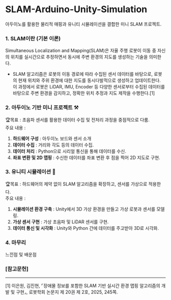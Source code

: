 # SLAM-Arduino-Unity-Simulation
아두이노를 활용한 물리적 매핑과 유니티 시뮬레이션을 결합한 미니 SLAM 프로젝트.

### 1. SLAM이란 (기본 이론)
Simultaneous Localization and Mapping(SLAM)은 자율 주행 로봇이 이동 중 자신의 위치를 실시간으로 추정하면서 동시에 주변 환경의 지도를 생성하는 기술을 의미한다.
- SLAM 알고리즘은 로봇의 이동 경로에 따라 수집된 센서 데이터를 바탕으로, 로봇의 현재 위치와 주위 환경에 대한 지도를 동시다발적으로 생성하고 업데이트한다. 이 과정에서 로봇은 LiDAR, IMU, Encoder 등 다양한 센서로부터 수집된 데이터를 바탕으로 주변 환경을 감지하고, 정확한 위치 추정과 지도 제작을 수행한다.[1]


### 2. 아두이노 기반 미니 프로젝트 ⚒️
🏆목표 : 초음파 센서를 활용한 데이터 수집 및 전처리 과정을 중점적으로 다룸.
<br>주요 내용 :
1. **하드웨어 구성** : 아두이노 보드와 센서 소개
2. **데이터 수집** : 거리와 각도 등의 데이터 수집.
3. **데이터 처리** : Python으로 시리얼 통신을 통해 데이터를 수신.
4. **좌표 변환 및 2D 맵핑** : 수신한 데이터를 좌표 변환 후 점을 찍어 2D 지도로 구현.


### 3. 유니티 시뮬레이션 🤖
🏆목표 : 하드웨어의 제약 없이 SLAM 알고리즘을 확장하고, 센서를 가상으로 적용한다.
<br>주요 내용 :
1. **시뮬레이션 환경 구축** : Unity에서 3D 가상 환경을 만들고 가상 로봇과 센서를 모델링.
2. **가상 센서 구현** : 가상 초음파 및 LiDAR 센서를 구현.
3. **데이터 통신 및 시각화** : Unity와 Python 간에 데이터를 주고받아 3D로 시각화.


### 4. 마무리
느낀점 및 배운점


### [참고문헌]
---
[1] 이은원, 김진현, ⌜장애물 정보를 포함한 SLAM 기반 실시간 환경 맵핑 알고리즘의 개발 및 구현⌟, 로봇학회 논문지 제 20권 제 2호, 2025, 245쪽.
